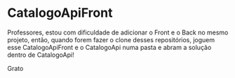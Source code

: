 # CatalogoApiFront

Professores, estou com dificuldade de adicionar o Front e o Back no mesmo projeto, então, quando forem fazer o clone desses repositórios, joguem esse CatalogoApiFront e o CatalogoApi numa pasta e abram a solução dentro de CatalogoApi!

Grato
 
